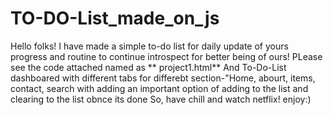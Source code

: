 # TO-DO-List_made_on_js

Hello folks!
I have made a simple to-do list for daily update of yours progress and routine to continue introspect for better being of ours!
PLease see the code attached named as ** project1.html**
And To-Do-List dashboared with different tabs for differebt section-"Home, abourt, items, contact, search with adding an important option of adding to the list and clearing to the list obnce its done
So, have chill and watch netflix!
enjoy:)

